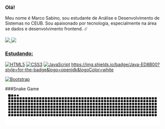 ### Olá!

Meu nome é Marco Sabino, sou estudante de Análise e Desenvolvimento de Sistemas no CEUB. Sou apaixonado por tecnologia, especialmente na área se dados e desenvolvimento frontend. ☄️

<div>
<a href="https://github.com/marccosabino">
<img loading="lazy" height="180em" src="https://github-readme-stats.vercel.app/api?username=marccosabino&show_icons=true&theme=dracula&include_all_commits=true&count_private=true"/>
<img loading="lazy" height="180em" src="https://github-readme-stats.vercel.app/api/top-langs/?username=marccosabino&layout=compact&langs_count=7&theme=dracula"/>
</div>

### Estudando:
[<img alt="HTML5" src="https://img.shields.io/badge/html5%20-%23E34F26.svg?&style=for-the-badge&logo=html5&logoColor=white"/>](https://developer.mozilla.org/en-US/docs/Web/HTML) 
[<img alt="CSS3" src="https://img.shields.io/badge/css3%20-%231572B6.svg?&style=for-the-badge&logo=css3&logoColor=white"/>](https://developer.mozilla.org/en-US/docs/Web/CSS) 
[<img alt="JavaScript" src="https://img.shields.io/badge/javascript%20-%23323330.svg?&style=for-the-badge&logo=javascript&logoColor=%23F7DF1E"/>](https://developer.mozilla.org/en-US/docs/Web/javascript) 
https://img.shields.io/badge/Java-ED8B00?style=for-the-badge&logo=openjdk&logoColor=white

[![Bootstrap](https://img.shields.io/badge/Bootstrap-563D7C?style=for-the-badge&logo=bootstrap&logoColor=white)]()

###Snake Game
<img src="https://raw.githubusercontent.com/marccosabino/marccosabino/output/snake.svg" alt="Snake animation" />

###




